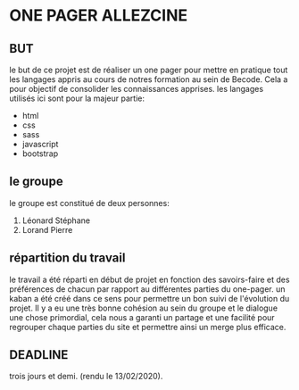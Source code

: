 # ONE PAGER ALLEZCINE


## BUT

le but de ce projet est de réaliser un one pager pour mettre en pratique tout les langages appris au cours de notres
formation au sein de Becode. Cela a pour objectif de consolider les connaissances apprises.
les langages utilisés ici sont pour la majeur partie:
  * html
  * css
  * sass
  * javascript
  * bootstrap


## le groupe

le groupe est constitué de deux personnes:
  1. Léonard Stéphane
  2. Lorand Pierre

## répartition du travail


le travail a été réparti en début de projet en fonction des savoirs-faire et des préférences de chacun par rapport au différentes parties du one-pager.
un kaban a été créé dans ce sens pour permettre un bon suivi de l'évolution du projet.
Il y a eu une très bonne cohésion au sein du groupe et le dialogue une chose primordial, cela nous a garanti un partage et une facilité pour regrouper chaque parties du site et permettre ainsi un merge plus efficace.

## DEADLINE

trois jours et demi. (rendu le 13/02/2020).


